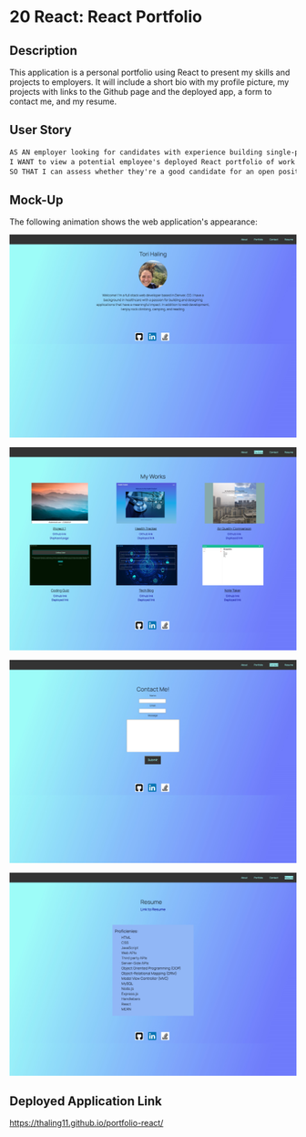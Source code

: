 # 20 React: React Portfolio

## Description

This application is a personal portfolio using React to present my skills and projects to employers. It will include a short bio with my profile picture, my projects with links to the Github page and the deployed app, a form to contact me, and my resume. 


## User Story

```md
AS AN employer looking for candidates with experience building single-page applications
I WANT to view a potential employee's deployed React portfolio of work samples
SO THAT I can assess whether they're a good candidate for an open position
```

## Mock-Up

The following animation shows the web application's appearance:

![About page](/src/Assets/about-pic.jpg)

![Portfolio page](/src/Assets/porfolio.jpg)

![Contact page](/src/Assets/contact.jpg)

![Resume page](/src/Assets/resume.jpg)


## Deployed Application Link
https://thaling11.github.io/portfolio-react/

